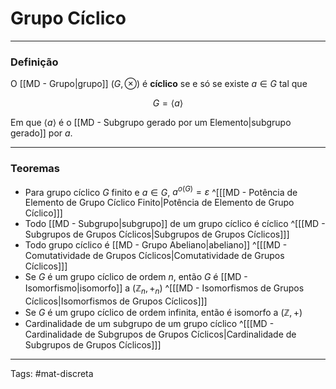 # Grupo Cíclico

---

### Definição

O [[MD - Grupo|grupo]] $(G,\otimes)$ é **cíclico** se e só se existe $a \in G$ tal que

$$
G = \langle a \rangle
$$

Em que $\langle a \rangle$ é o [[MD - Subgrupo gerado por um Elemento|subgrupo gerado]] por $a$.

---

### Teoremas

- Para grupo cíclico $G$ finito e $a \in G$, $a^{o(G)} = \varepsilon$     ^[[[MD - Potência de Elemento de Grupo Cíclico Finito|Potência de Elemento de Grupo Cíclico]]]
- Todo [[MD - Subgrupo|subgrupo]] de um grupo cíclico é cíclico ^[[[MD - Subgrupos de Grupos Cíclicos|Subgrupos de Grupos Cíclicos]]]
- Todo grupo cíclico é [[MD - Grupo Abeliano|abeliano]] ^[[[MD - Comutatividade de Grupos Cíclicos|Comutatividade de Grupos Cíclicos]]]
- Se $G$ é um grupo cíclico de ordem $n$, então $G$ é [[MD - Isomorfismo|isomorfo]] a $(\mathbb{Z}_{n}, +_{n})$ ^[[[MD - Isomorfismos de Grupos Cíclicos|Isomorfismos de Grupos Cíclicos]]]
- Se $G$ é um grupo cíclico de ordem infinita, então é isomorfo a $(\mathbb{Z},+)$
- Cardinalidade de um subgrupo de um grupo cíclico ^[[[MD - Cardinalidade de Subgrupos de Grupos Cíclicos|Cardinalidade de Subgrupos de Grupos Cíclicos]]]

---

Tags: #mat-discreta 